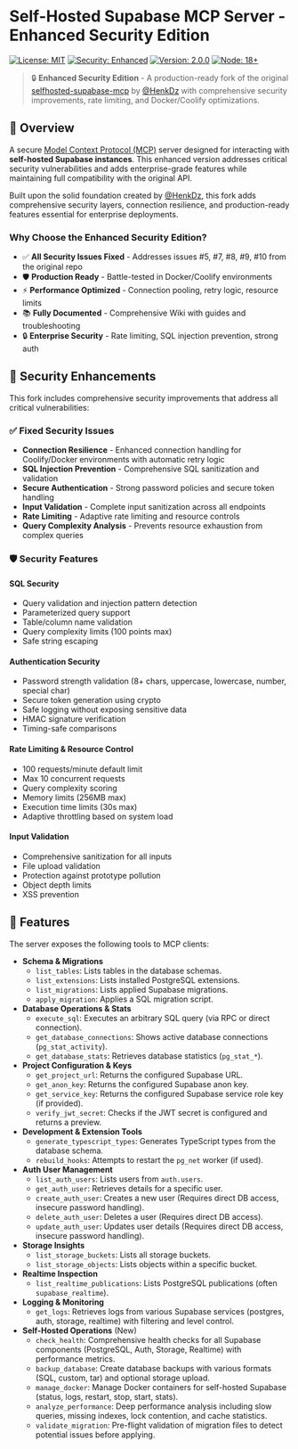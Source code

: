 # Self-Hosted Supabase MCP Server - Enhanced Security Edition

[![License: MIT](https://img.shields.io/badge/License-MIT-yellow.svg)](https://opensource.org/licenses/MIT)
[![Security: Enhanced](https://img.shields.io/badge/Security-Enhanced-green.svg)](https://github.com/MisterSandFR/selfhosted-supabase-mcp/wiki/Security-Guide)
[![Version: 2.0.0](https://img.shields.io/badge/Version-2.0.0-blue.svg)](https://github.com/MisterSandFR/selfhosted-supabase-mcp/releases)
[![Node: 18+](https://img.shields.io/badge/Node-18%2B-brightgreen.svg)](https://nodejs.org)

> 🔒 **Enhanced Security Edition** - A production-ready fork of the original [selfhosted-supabase-mcp](https://github.com/HenkDz/selfhosted-supabase-mcp) by [@HenkDz](https://github.com/HenkDz) with comprehensive security improvements, rate limiting, and Docker/Coolify optimizations.

## 🌟 Overview

A secure [Model Context Protocol (MCP)](https://github.com/modelcontextprotocol/specification) server designed for interacting with **self-hosted Supabase instances**. This enhanced version addresses critical security vulnerabilities and adds enterprise-grade features while maintaining full compatibility with the original API.

Built upon the solid foundation created by [@HenkDz](https://github.com/HenkDz), this fork adds comprehensive security layers, connection resilience, and production-ready features essential for enterprise deployments.

### Why Choose the Enhanced Security Edition?

- ✅ **All Security Issues Fixed** - Addresses issues #5, #7, #8, #9, #10 from the original repo
- 🛡️ **Production Ready** - Battle-tested in Docker/Coolify environments
- ⚡ **Performance Optimized** - Connection pooling, retry logic, resource limits
- 📚 **Fully Documented** - Comprehensive Wiki with guides and troubleshooting
- 🔒 **Enterprise Security** - Rate limiting, SQL injection prevention, strong auth

## 🔐 Security Enhancements

This fork includes comprehensive security improvements that address all critical vulnerabilities:

### ✅ Fixed Security Issues
- **Connection Resilience** - Enhanced connection handling for Coolify/Docker environments with automatic retry logic
- **SQL Injection Prevention** - Comprehensive SQL sanitization and validation  
- **Secure Authentication** - Strong password policies and secure token handling
- **Input Validation** - Complete input sanitization across all endpoints
- **Rate Limiting** - Adaptive rate limiting and resource controls
- **Query Complexity Analysis** - Prevents resource exhaustion from complex queries

### 🛡️ Security Features

#### SQL Security
- Query validation and injection pattern detection
- Parameterized query support
- Table/column name validation
- Query complexity limits (100 points max)
- Safe string escaping

#### Authentication Security  
- Password strength validation (8+ chars, uppercase, lowercase, number, special char)
- Secure token generation using crypto
- Safe logging without exposing sensitive data
- HMAC signature verification
- Timing-safe comparisons

#### Rate Limiting & Resource Control
- 100 requests/minute default limit
- Max 10 concurrent requests
- Query complexity scoring
- Memory limits (256MB max)
- Execution time limits (30s max)
- Adaptive throttling based on system load

#### Input Validation
- Comprehensive sanitization for all inputs
- File upload validation
- Protection against prototype pollution
- Object depth limits
- XSS prevention

## 🚀 Features

The server exposes the following tools to MCP clients:

*   **Schema & Migrations**
    *   `list_tables`: Lists tables in the database schemas.
    *   `list_extensions`: Lists installed PostgreSQL extensions.
    *   `list_migrations`: Lists applied Supabase migrations.
    *   `apply_migration`: Applies a SQL migration script.
*   **Database Operations & Stats**
    *   `execute_sql`: Executes an arbitrary SQL query (via RPC or direct connection).
    *   `get_database_connections`: Shows active database connections (`pg_stat_activity`).
    *   `get_database_stats`: Retrieves database statistics (`pg_stat_*`).
*   **Project Configuration & Keys**
    *   `get_project_url`: Returns the configured Supabase URL.
    *   `get_anon_key`: Returns the configured Supabase anon key.
    *   `get_service_key`: Returns the configured Supabase service role key (if provided).
    *   `verify_jwt_secret`: Checks if the JWT secret is configured and returns a preview.
*   **Development & Extension Tools**
    *   `generate_typescript_types`: Generates TypeScript types from the database schema.
    *   `rebuild_hooks`: Attempts to restart the `pg_net` worker (if used).
*   **Auth User Management**
    *   `list_auth_users`: Lists users from `auth.users`.
    *   `get_auth_user`: Retrieves details for a specific user.
    *   `create_auth_user`: Creates a new user (Requires direct DB access, insecure password handling).
    *   `delete_auth_user`: Deletes a user (Requires direct DB access).
    *   `update_auth_user`: Updates user details (Requires direct DB access, insecure password handling).
*   **Storage Insights**
    *   `list_storage_buckets`: Lists all storage buckets.
    *   `list_storage_objects`: Lists objects within a specific bucket.
*   **Realtime Inspection**
    *   `list_realtime_publications`: Lists PostgreSQL publications (often `supabase_realtime`).
*   **Logging & Monitoring**
    *   `get_logs`: Retrieves logs from various Supabase services (postgres, auth, storage, realtime) with filtering and level control.
*   **Self-Hosted Operations** (New)
    *   `check_health`: Comprehensive health checks for all Supabase components (PostgreSQL, Auth, Storage, Realtime) with performance metrics.
    *   `backup_database`: Create database backups with various formats (SQL, custom, tar) and optional storage upload.
    *   `manage_docker`: Manage Docker containers for self-hosted Supabase (status, logs, restart, stop, start, stats).
    *   `analyze_performance`: Deep performance analysis including slow queries, missing indexes, lock contention, and cache statistics.
    *   `validate_migration`: Pre-flight validation of migration files to detect potential issues before applying. 
